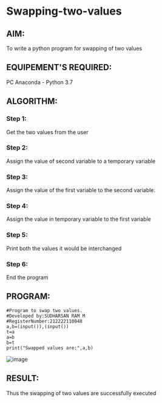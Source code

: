 # Swapping-two-values
## AIM:
To write a python program for swapping of two values
## EQUIPEMENT'S REQUIRED: 
PC
Anaconda - Python 3.7
## ALGORITHM: 
### Step 1:
Get the two values from the user
### Step 2: 
Assign the value of second variable to a temporary variable 
### Step 3: 
Assign the value of the first variable to the second variable.
### Step 4:  
Assign the value in temporary variable to the first variable
### Step 5: 
Print both the values it would be interchanged
### Step 6: 
End the program
## PROGRAM:
```
#Program to swap two values.
#Developed by:SUDHARSAN RAM M 
#RegisterNumber:212222110048
a,b=(input()),(input())
t=a
a=b
b=t
print("Swapped values are:",a,b)

```
![image](https://github.com/Sudharsanram/Swapping-two-values/assets/119393980/9d2ffe31-77b8-43a2-8355-4340433662f5)


## RESULT:
Thus the swapping of two values are successfully executed



